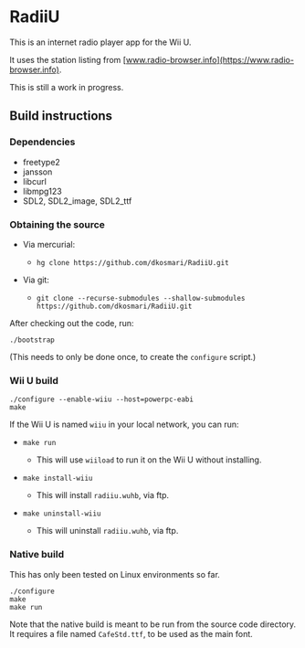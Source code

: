 # RadiiU

This is an internet radio player app for the Wii U.

It uses the station listing from [www.radio-browser.info](https://www.radio-browser.info).

This is still a work in progress.


## Build instructions

### Dependencies

- freetype2
- jansson
- libcurl
- libmpg123
- SDL2, SDL2_image, SDL2_ttf


### Obtaining the source

- Via mercurial:
  - `hg clone https://github.com/dkosmari/RadiiU.git`

- Via git:
  - `git clone --recurse-submodules --shallow-submodules https://github.com/dkosmari/RadiiU.git`

After checking out the code, run:

```
./bootstrap
```

(This needs to only be done once, to create the `configure` script.)


### Wii U build

```
./configure --enable-wiiu --host=powerpc-eabi
make
```

If the Wii U is named `wiiu` in your local network, you can run:

- `make run`
  - This will use `wiiload` to run it on the Wii U without installing.

- `make install-wiiu`
  - This will install `radiiu.wuhb`, via ftp.

- `make uninstall-wiiu`
  - This will uninstall `radiiu.wuhb`, via ftp.

### Native build

This has only been tested on Linux environments so far.

```
./configure
make
make run
```

Note that the native build is meant to be run from the source code directory. It requires
a file named `CafeStd.ttf`, to be used as the main font.
